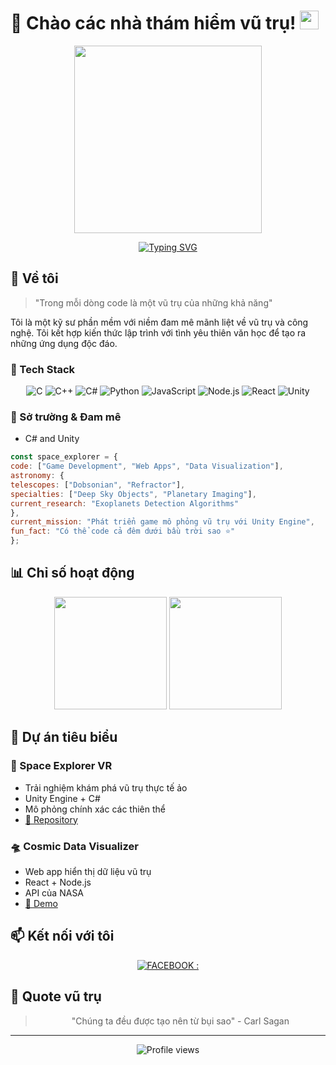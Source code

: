 # 🌌 Chào các nhà thám hiểm vũ trụ! <img src="https://media.giphy.com/media/hvRJCLFzcasrR4ia7z/giphy.gif" width="30px">

<p align="center">
  <img src="(https://i.giphy.com/media/v1.Y2lkPTc5MGI3NjExeHZmdXRuZHBtems0eWs0OTU0OHgxcmgweHZwZTNiM2Jqb2Jxc2xydiZlcD12MV9pbnRlcm5hbF9naWZfYnlfaWQmY3Q9Zw/l5JbspfwZ0yjHjlJ0K/giphy-downsized-large.gif)" width="300"/>
</p>

<p align="center">
  <a href="https://github.com/dodao123">
    <img src="https://readme-typing-svg.herokuapp.com?font=Orbitron&size=25&duration=4000&pause=1000&color=00FF00&center=true&vCenter=true&width=435&lines=Software+Developer;Space+Enthusiast;Game+Creator;Tech+Explorer" alt="Typing SVG" />
  </a>
</p>

## 🚀 Về tôi

> "Trong mỗi dòng code là một vũ trụ của những khả năng"

Tôi là một kỹ sư phần mềm với niềm đam mê mãnh liệt về vũ trụ và công nghệ. Tôi kết hợp kiến thức lập trình với tình yêu thiên văn học để tạo ra những ứng dụng độc đáo.

### 🌟 Tech Stack 
<div align="center">

![C](https://img.shields.io/badge/C-00599C?style=for-the-badge&logo=c&logoColor=white)
![C++](https://img.shields.io/badge/C%2B%2B-00599C?style=for-the-badge&logo=c%2B%2B&logoColor=white)
![C#](https://img.shields.io/badge/C%23-239120?style=for-the-badge&logo=c-sharp&logoColor=white)
![Python](https://img.shields.io/badge/Python-3776AB?style=for-the-badge&logo=python&logoColor=white)
![JavaScript](https://img.shields.io/badge/JavaScript-F7DF1E?style=for-the-badge&logo=javascript&logoColor=black)
![Node.js](https://img.shields.io/badge/Node.js-43853D?style=for-the-badge&logo=node.js&logoColor=white)
![React](https://img.shields.io/badge/React-20232A?style=for-the-badge&logo=react&logoColor=61DAFB)
![Unity](https://img.shields.io/badge/Unity-100000?style=for-the-badge&logo=unity&logoColor=white)

</div>

### 🎯 Sở trường & Đam mê
- C# and Unity
```javascript
const space_explorer = {
code: ["Game Development", "Web Apps", "Data Visualization"],
astronomy: {
telescopes: ["Dobsonian", "Refractor"],
specialties: ["Deep Sky Objects", "Planetary Imaging"],
current_research: "Exoplanets Detection Algorithms"
},
current_mission: "Phát triển game mô phỏng vũ trụ với Unity Engine",
fun_fact: "Có thể code cả đêm dưới bầu trời sao ⭐"
};
```

## 📊 Chỉ số hoạt động

<div align="center">
  <img height="180em" src="https://github-readme-stats.vercel.app/api?username=dodao123&show_icons=true&theme=tokyonight&include_all_commits=true&count_private=true"/>
  <img height="180em" src="https://github-readme-stats.vercel.app/api/top-langs/?username=dodao123&layout=compact&langs_count=7&theme=tokyonight"/>
</div>

## 🌌 Dự án tiêu biểu

### 🚀 Space Explorer VR
- Trải nghiệm khám phá vũ trụ thực tế ảo
- Unity Engine + C#
- Mô phỏng chính xác các thiên thể
- [🔗 Repository](https://github.com/yourusername/space-explorer)

### 🛸 Cosmic Data Visualizer
- Web app hiển thị dữ liệu vũ trụ
- React + Node.js
- API của NASA
- [🔗 Demo](https://your-demo-link.com)

## 📫 Kết nối với tôi

<div align="center">
  
[![FACEBOOK : ]([https://img.shields.io/badge/Portfolio-FF5722?style=for-the-badge&logo=google-chrome&logoColor=white)](https://your-portfolio.com](https://www.facebook.com/profile.php?id=100028133171741))


</div>

## 💫 Quote vũ trụ

<div align="center">
  
> "Chúng ta đều được tạo nên từ bụi sao" - Carl Sagan

</div>

---
<div align="center">
  <img src="https://komarev.com/ghpvc/?username=dodao123&label=Số%20lượt%20ghé%20thăm&color=blueviolet&style=for-the-badge" alt="Profile views"/>
</div>

<!--
Fun Easter Egg: Người tìm thấy comment này hẳn là một explorer thực thụ! 🚀
-->
